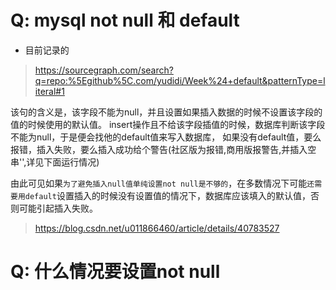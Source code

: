 
# Q: mysql not null 和 default

* 目前记录的

> https://sourcegraph.com/search?q=repo:%5Egithub%5C.com/yudidi/Week%24+default&patternType=literal#1

该句的含义是，该字段不能为null，并且设置如果插入数据的时候不设置该字段的值的时候使用的默认值。
insert操作且不给该字段插值的时候，数据库判断该字段不能为null，于是便会找他的default值来写入数据库，
如果没有default值，要么报错，插入失败，要么插入成功给个警告(社区版为报错,商用版报警告,并插入空串'',详见下面运行情况)

由此可见如果`为了避免插入null值单纯设置not null是不够的`，在多数情况下可能`还需要用default`设置插入的时候没有设置值的情况下，数据库应该填入的默认值，否则可能引起插入失败。

> https://blog.csdn.net/u011866460/article/details/40783527

# Q: 什么情况要设置not null
